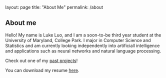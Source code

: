 layout: page
title: "About Me"
permalink: /about

## About me

Hello! My name is Luke Luo, and I am a soon-to-be third year student at the University of Maryland, College Park. I major in Computer Science and Statistics and am currently looking independently into artificiall intelligence and applications such as neural networks and natural language processing.

Check out one of my [past projects](/demo.md)!

You can download my resume <a href="Luke_Luo_Resume.docx">here</a>.
